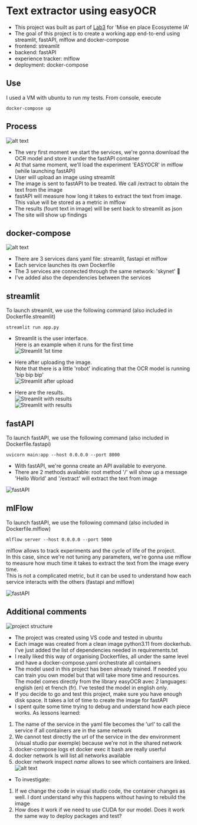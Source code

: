 # Text extractor using easyOCR
- This project was built as part of [Lab3](https://github.com/hrhouma/begining_IA_part1/blob/main/lab3.md) for 'Mise en place Ecosysteme IA'
- The goal of this project is to create a working app end-to-end using streamlit, fastAPI, mlflow and docker-compose
- frontend: streamlit
- backend: fastAPI
- experience tracker: mlflow
- deployment: docker-compose

## Use
I used a VM with ubuntu to run my tests.
From console, execute 
```
docker-compose up
```

## Process

![alt text](./resources/modele_ml.png)
- The very first moment we start the services, we're gonna download the OCR model and store it under the fastAPI container
- At that same moment, we'll load the experiment 'EASYOCR' in mlflow (while launching fastAPI)
- User will upload an image using streamlit
- The image is sent to fastAPI to be treated. We call /extract to obtain the text from the image
- fastAPI will measure how long it takes to extract the text from image. This value will be stored as a metric in mlflow
- The results (fount text in image) will be sent back to streamlit as json
- The site will show up findings

## docker-compose

![alt text](./resources/docker_compose.png)
- There are 3 services dans yaml file: streamlit, fastapi et mlflow
- Each service launches its own Dockerfile
- The 3 services are connected through the same network: 'skynet' 🤖
- I've added also the dependencies between the services


## streamlit
To launch streamlit, we use the following command (also included in Dockerfile.streamlit)
```
streamlit run app.py
```
- Streamlit is the user interface.  
Here is an example when it runs for the first time  
![Streamlit 1st time](./resources/streamlit_01.png)
  
- Here after uploading the image.  
Note that there is a little 'robot' indicating that the OCR model is running 'bip bip bip'  
![Streamlit after upload](./resources/streamlit_02.png)
  
- Here are the results.  
![Streamlit with results](./resources/streamlit_03.png)  
![Streamlit with results](./resources/streamlit_04.png)
 
## fastAPI
To launch fastAPI, we use the following command (also included in Dockerfile.fastapi)
```
uvicorn main:app --host 0.0.0.0 --port 8000 
```
- With fastAPI, we're gonna create an API available to everyone.  
- There are 2 methods available: root method '/' will show up a message 'Hello World' and '/extract' will extract the text from image  
  
![fastAPI](./resources/fastapi.png)
 

## mlFlow
To launch fastAPI, we use the following command (also included in Dockerfile.mlflow)
```
mlflow server --host 0.0.0.0 --port 5000
```  
mlflow allows to track experiments and the cycle of life of the project.  
In this case, since we're not tuning any parameters, we're gonna use mlflow to measure how much time it takes to extract the text from the image every time.  
This is not a complicated metric, but it can be used to understand how each service interacts with the others (fastapi and mlflow)

![fastAPI](./resources/mlflow.png)

## Additional comments

![project structure](./resources/structure_projet.png)

- The project was created using VS code and tested in ubuntu  
- Each image was created from a clean image python3.11 from dockerhub. I've just added the list of dependencies needed in requirements.txt
- I really liked this way of organising Dockerfiles, all under the same level and have a docker-compose.yaml orchestrate all containers
- The model used in this project has been already trained. If needed you can train you own model but that will take more time and resources.  
The model comes directly from the library easyOCR avec 2 languages: english (en) et french (fr). I've tested the model in english only.
- If you decide to go and test this project, make sure you have enough disk space. It takes a lot of time to create the image for fastAPI
- I spent quite some time trying to debug and understand how each piece works. As lessons learned:
1. The name of the service in the yaml file becomes the 'url' to call the service if all containers are in the same network  
2. We cannot test directly the url of the service in the dev environment (visual studio par exemple) because we're not in the shared network  
3. docker-compose logs et docker exec it bash are really userful  
4. docker network ls will list all networks available
5. docker network inspect _name_ allows to see which containers are linked.   
![alt text](./resources/docker_network.png)
- To investigate:  
1. If we change the code in visual studio code, the container changes as well. I dont understand why this happens without having to rebuild the image 
2. How does it work if we need to use CUDA for our model. Does it work the same way to deploy packages and test?